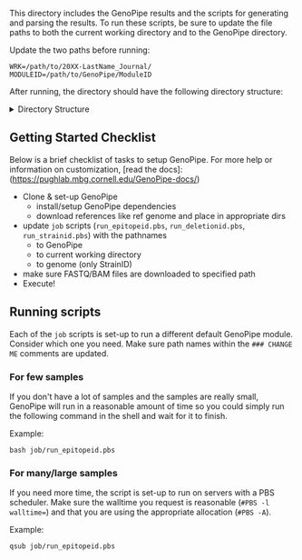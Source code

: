 

This directory includes the GenoPipe results and the scripts for generating and parsing the results. To run these scripts, be sure to update the file paths to both the current working directory and to the GenoPipe directory.

Update the two paths before running:
```
WRK=/path/to/20XX-LastName_Journal/
MODULEID=/path/to/GenoPipe/ModuleID
```

After running, the directory should have the following directory structure:

<details>
<summary> Directory Structure
</summary>

```
|--01_Run_GenoPipe
  |--job
    |--run_deletionid.pbs
    |--run_epitopeid.pbs
    |--run_strainid.pbs
  |--logs
    |--run_epitopeid.log.err
    |--run_epitopeid.log.out
    |--run_deletionid.log.err
    |--run_deletionid.log.out
    |--run_strainid.log.err
    |--run_strainid.log.out
  |--epitopeid
    |--XXXX-R1.tab
    ...
  |--deletionid
    |--XXXX_deletion.tab
    ...
  |--strainid
    |--XXXX_strain.tab
    ...
```

</details>

## Getting Started Checklist

Below is a brief checklist of tasks to setup GenoPipe. For more help or information on customization, [read the docs]:(https://pughlab.mbg.cornell.edu/GenoPipe-docs/)

- Clone & set-up GenoPipe
  - install/setup GenoPipe dependencies
  - download references like ref genome and place in appropriate dirs
- update `job` scripts (`run_epitopeid.pbs`, `run_deletionid.pbs`, `run_strainid.pbs`) with the pathnames
  - to GenoPipe
  - to current working directory
  - to genome (only StrainID)
- make sure FASTQ/BAM files are downloaded to specified path
- Execute!


## Running scripts

Each of the `job` scripts is set-up to run a different default GenoPipe module. Consider which one you need. Make sure path names within the `### CHANGE ME` comments are updated.

### For few samples
If you don't have a lot of samples and the samples are really small, GenoPipe will run in a reasonable amount of time so you could simply run the following command in the shell and wait for it to finish.

Example:
```
bash job/run_epitopeid.pbs
```

### For many/large samples

If you need more time, the script is set-up to run on servers with a PBS scheduler. Make sure the walltime you request is reasonable (`#PBS -l walltime=`) and that you are using the appropriate allocation (`#PBS -A`).

Example:
```
qsub job/run_epitopeid.pbs
```
